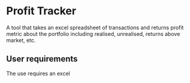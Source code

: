 # Profit Tracker
A tool that takes an excel spreadsheet of transactions and returns profit metric about the portfolio including realised, unrealised, returns above market, etc.

## User requirements
The use requires an excel